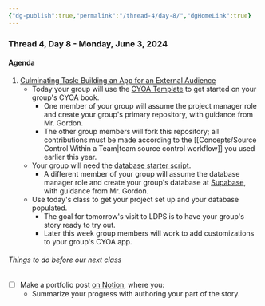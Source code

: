 ```yaml
---
{"dg-publish":true,"permalink":"/thread-4/day-8/","dgHomeLink":true}
---
```


### Thread 4, Day 8 - Monday, June 3, 2024
#### Agenda

1. [Culminating Task: Building an App for an External Audience](https://drive.google.com/file/d/1OHXEhbi5CYiBmtdE4ryaPH981yRjSV2-/view?usp=share_link)
	- Today your group will use the [CYOA Template](https://www.russellgordon.ca/lcs/2023-24/ics4u/CYOATemplate.zip) to get started on your group's CYOA book.
		- One member of your group will assume the project manager role and create your group's primary repository, with guidance from Mr. Gordon.
		- The other group members will fork this repository; all contributions must be made according to the [[Concepts/Source Control Within a Team\|team source control workflow]] you used earlier this year.
	- Your group will need the [database starter script](https://gist.githubusercontent.com/lcs-rgordon/057205e83a622c1abb48a09d9b9c6793/raw/e1ce13e699bda76b9846f24b17991a2695948287/database_starter.mssql).
		- A different member of your group will assume the database manager role and create your group's database at [Supabase](https://supabase.com), with guidance from Mr. Gordon.
	- Use today's class to get your project set up and your database populated.
		- The goal for tomorrow's visit to LDPS is to have your group's story ready to try out.
		- Later this week group members will work to add customizations to your group's CYOA app.

###### Things to do before our next class
- [ ] Make a portfolio post [on Notion](https://notion.so), where you:
	- Summarize your progress with authoring your part of the story.